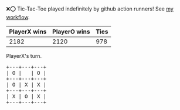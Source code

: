 :x::o: Tic-Tac-Toe played indefinitely by github action runners! See [my workflow](.github/workflows/play.yaml).

|PlayerX wins|PlayerO wins|Ties|
|-|-|-|
|2182|2120|978|

PlayerX's turn.

<pre>
+---+---+---+
| O |   | O |
+---+---+---+
| O | X | X |
+---+---+---+
| X | O | X |
+---+---+---+
</pre>